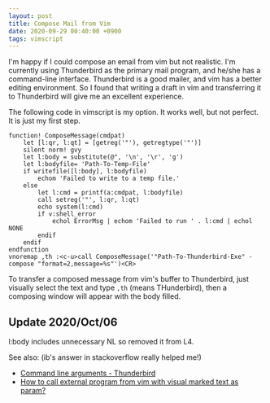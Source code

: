 ```yaml
---
layout: post
title: Compose Mail from Vim
date: 2020-09-29 00:40:00 +0900
tags: vimscript
---
```


I'm happy if I could compose an email from vim but not realistic. I'm currently using Thunderbird as the primary mail program, and he/she has a command-line interface. Thunderbird is a good mailer, and vim has a better editing environment. So I found that writing a draft in vim and transferring it to Thunderbird will give me an excellent experience.

The following code in vimscript is my option. It works well, but not perfect. It is just my first step.

```vimscript
function! ComposeMessage(cmdpat)
    let [l:qr, l:qt] = [getreg('"'), getregtype('"')] 
    silent norm! gvy
    let l:body = substitute(@", '\n', '\r', 'g')
    let l:bodyfile= 'Path-To-Temp-File'
    if writefile([l:body], l:bodyfile)
        echom 'Failed to write to a temp file.'
    else
        let l:cmd = printf(a:cmdpat, l:bodyfile)
        call setreg('"', l:qr, l:qt)
        echo system(l:cmd)
        if v:shell_error
            echol ErrorMsg | echom 'Failed to run ' . l:cmd | echol NONE
        endif
    endif
endfunction
vnoremap ,th :<c-u>call ComposeMessage('"Path-To-Thunderbird-Exe" -compose "format=2,message=%s"')<CR>
```

To transfer a composed message from vim's buffer to Thunderbird, just visually select the text and type `,th` (means THunderbird), then a composing window will appear with the body filled.

## Update 2020/Oct/06
l:body includes unnecessary NL so removed it from L4.

See also: (ib's answer in stackoverflow really helped me!)
- [Command line arguments - Thunderbird](http://kb.mozillazine.org/Command_line_arguments_(Thunderbird))
- [How to call external program from vim with visual marked text as param?](https://stackoverflow.com/questions/4192626/how-to-call-external-program-from-vim-with-visual-marked-text-as-param)

